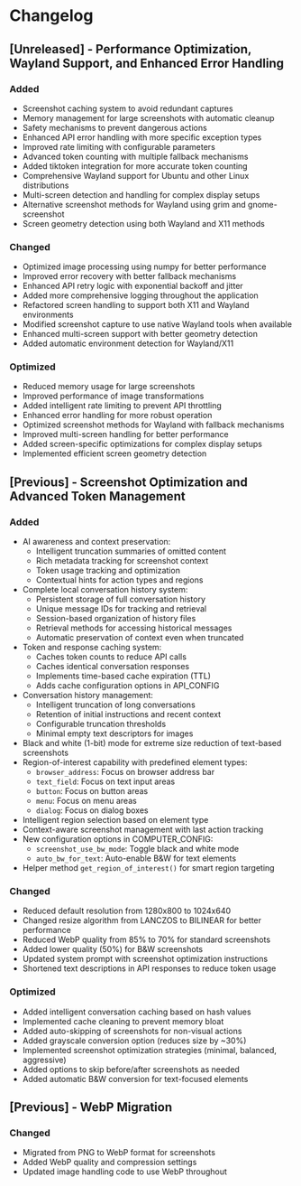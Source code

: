 # Changelog

## [Unreleased] - Performance Optimization, Wayland Support, and Enhanced Error Handling

### Added
- Screenshot caching system to avoid redundant captures
- Memory management for large screenshots with automatic cleanup
- Safety mechanisms to prevent dangerous actions
- Enhanced API error handling with more specific exception types
- Improved rate limiting with configurable parameters
- Advanced token counting with multiple fallback mechanisms
- Added tiktoken integration for more accurate token counting
- Comprehensive Wayland support for Ubuntu and other Linux distributions
- Multi-screen detection and handling for complex display setups
- Alternative screenshot methods for Wayland using grim and gnome-screenshot
- Screen geometry detection using both Wayland and X11 methods

### Changed
- Optimized image processing using numpy for better performance
- Improved error recovery with better fallback mechanisms
- Enhanced API retry logic with exponential backoff and jitter
- Added more comprehensive logging throughout the application
- Refactored screen handling to support both X11 and Wayland environments
- Modified screenshot capture to use native Wayland tools when available
- Enhanced multi-screen support with better geometry detection
- Added automatic environment detection for Wayland/X11

### Optimized
- Reduced memory usage for large screenshots
- Improved performance of image transformations
- Added intelligent rate limiting to prevent API throttling
- Enhanced error handling for more robust operation
- Optimized screenshot methods for Wayland with fallback mechanisms
- Improved multi-screen handling for better performance
- Added screen-specific optimizations for complex display setups
- Implemented efficient screen geometry detection

## [Previous] - Screenshot Optimization and Advanced Token Management

### Added
- AI awareness and context preservation:
  - Intelligent truncation summaries of omitted content
  - Rich metadata tracking for screenshot context
  - Token usage tracking and optimization
  - Contextual hints for action types and regions
- Complete local conversation history system:
  - Persistent storage of full conversation history
  - Unique message IDs for tracking and retrieval
  - Session-based organization of history files
  - Retrieval methods for accessing historical messages
  - Automatic preservation of context even when truncated
- Token and response caching system:
  - Caches token counts to reduce API calls
  - Caches identical conversation responses
  - Implements time-based cache expiration (TTL)
  - Adds cache configuration options in API_CONFIG
- Conversation history management:
  - Intelligent truncation of long conversations
  - Retention of initial instructions and recent context
  - Configurable truncation thresholds
  - Minimal empty text descriptors for images
- Black and white (1-bit) mode for extreme size reduction of text-based screenshots
- Region-of-interest capability with predefined element types:
  - `browser_address`: Focus on browser address bar
  - `text_field`: Focus on text input areas
  - `button`: Focus on button areas
  - `menu`: Focus on menu areas
  - `dialog`: Focus on dialog boxes
- Intelligent region selection based on element type
- Context-aware screenshot management with last action tracking
- New configuration options in COMPUTER_CONFIG:
  - `screenshot_use_bw_mode`: Toggle black and white mode
  - `auto_bw_for_text`: Auto-enable B&W for text elements
- Helper method `get_region_of_interest()` for smart region targeting

### Changed
- Reduced default resolution from 1280x800 to 1024x640
- Changed resize algorithm from LANCZOS to BILINEAR for better performance
- Reduced WebP quality from 85% to 70% for standard screenshots
- Added lower quality (50%) for B&W screenshots
- Updated system prompt with screenshot optimization instructions
- Shortened text descriptions in API responses to reduce token usage

### Optimized
- Added intelligent conversation caching based on hash values
- Implemented cache cleaning to prevent memory bloat
- Added auto-skipping of screenshots for non-visual actions
- Added grayscale conversion option (reduces size by ~30%)
- Implemented screenshot optimization strategies (minimal, balanced, aggressive)
- Added options to skip before/after screenshots as needed
- Added automatic B&W conversion for text-focused elements

## [Previous] - WebP Migration

### Changed
- Migrated from PNG to WebP format for screenshots
- Added WebP quality and compression settings
- Updated image handling code to use WebP throughout